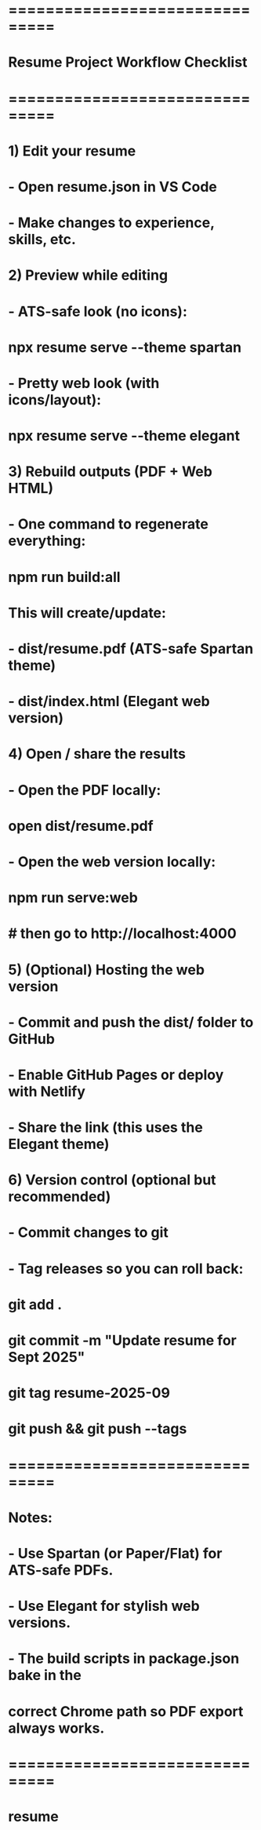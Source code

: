 # ===============================

# Resume Project Workflow Checklist

# ===============================

#

# 1) Edit your resume

# - Open resume.json in VS Code

# - Make changes to experience, skills, etc.

#

# 2) Preview while editing

# - ATS-safe look (no icons):

# npx resume serve --theme spartan

# - Pretty web look (with icons/layout):

# npx resume serve --theme elegant

#

# 3) Rebuild outputs (PDF + Web HTML)

# - One command to regenerate everything:

# npm run build:all

#

# This will create/update:

# - dist/resume.pdf (ATS-safe Spartan theme)

# - dist/index.html (Elegant web version)

#

# 4) Open / share the results

# - Open the PDF locally:

# open dist/resume.pdf

# - Open the web version locally:

# npm run serve:web

# # then go to http://localhost:4000

#

# 5) (Optional) Hosting the web version

# - Commit and push the dist/ folder to GitHub

# - Enable GitHub Pages or deploy with Netlify

# - Share the link (this uses the Elegant theme)

#

# 6) Version control (optional but recommended)

# - Commit changes to git

# - Tag releases so you can roll back:

# git add .

# git commit -m "Update resume for Sept 2025"

# git tag resume-2025-09

# git push && git push --tags

#

# ===============================

# Notes:

# - Use Spartan (or Paper/Flat) for ATS-safe PDFs.

# - Use Elegant for stylish web versions.

# - The build scripts in package.json bake in the

# correct Chrome path so PDF export always works.

# ===============================
# resume
